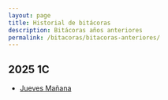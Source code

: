 ```yaml
---
layout: page
title: Historial de bitácoras
description: Bitácoras años anteriores
permalink: /bitacoras/bitacoras-anteriores/
---
```


## 2025 1C

- [Jueves Mañana]({{site.baseurl}}/bitacoras/2025-1c/jueves-manana)
